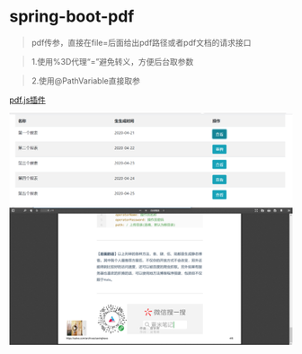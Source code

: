 # spring-boot-pdf

> pdf传参，直接在file=后面给出pdf路径或者pdf文档的请求接口

> 1.使用%3D代理“=”避免转义，方便后台取参数

> 2.使用@PathVariable直接取参

[pdf.js插件](https://github.com/mozilla/pdf.js)

![list](./images/list.png)
![pdf](./images/pdf.png)
